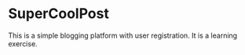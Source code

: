 # SuperCoolPost

This is a simple blogging platform with user registration. It is a learning exercise.